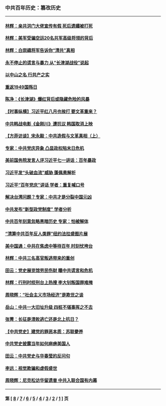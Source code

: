 ### 中共百年历史：篡改历史
---
#### [林辉：亲共洪门大佬宣传有假 死后遗孀被打死](../../pages/nf1176115/n14057205.md?09020430) 
#### [林辉：美军受骗空运20名共军高级将领的背后](../../pages/nf1176115/n14052185.md?09020430) 
#### [林辉：白崇禧将军告诉你“清共”真相](../../pages/nf1176115/n14044216.md?09020430) 
#### [永不停止的谎言与暴力 从“长津湖战役”说起](../../pages/nf1176115/n13494094.md?09020430) 
#### [以中山之名 行共产之实](../../pages/nf1176115/n13346437.md?09020430) 
#### [重返1949国殇日](../../pages/nf1176115/n13346372.md?09020430) 
#### [陈净：《长津湖》爆红背后或隐藏危险的风暴](../../pages/nf1176115/n13314364.md?09020430) 
#### [【时事纵横】习近平红八月也挨打 要文革重来？](../../pages/nf1176115/n13231393.md?09020430) 
#### [中共韩战电影《金刚川》遭抗议 韩国取消上映](../../pages/nf1176115/n13219114.md?09020430) 
#### [【方菲访谈】宋永毅：中共造假与文革真相（上）](../../pages/nf1176115/n13200760.md?09020430) 
#### [专家：中共党庆异象 凸显政权陷末日危机](../../pages/nf1176115/n13067084.md?09020430) 
#### [美前国务院发言人评习近平七一讲话：百年暴政](../../pages/nf1176115/n13066986.md?09020430) 
#### [习近平发“头破血流”威胁 蓬佩奥解析](../../pages/nf1176115/n13063604.md?09020430) 
#### [习近平“百年党庆”讲话 学者：重复喊口号](../../pages/nf1176115/n13061411.md?09020430) 
#### [解决台湾问题？专家：中共才是分裂中国元凶](../../pages/nf1176115/n13060811.md?09020430) 
#### [中共发布“新型政党制度” 学者分析](../../pages/nf1176115/n13056354.md?09020430) 
#### [中共百年刻意忽略黑暗历史 专家：怕被解体](../../pages/nf1176115/n13056056.md?09020430) 
#### [“清算中共百年反人类罪”纽约法拉盛图片展](../../pages/nf1176115/n13052220.md?09020430) 
#### [美中国通：中共在焦虑中等待百年 时刻忧垮台](../../pages/nf1176115/n13048820.md?09020430) 
#### [林辉：中共三名高官叛逃带来的重创](../../pages/nf1176115/n13035206.md?09020430) 
#### [田云：党史展览馆劳民伤财 曝中共谎言和危机](../../pages/nf1176115/n13033900.md?09020430) 
#### [林辉：行刑时绞刑台上热搜 李大钊叛国罪难掩](../../pages/nf1176115/n13031965.md?09020430) 
#### [周晓辉：“社会主义市场经济”是欺世之谈](../../pages/nf1176115/n13024090.md?09020430) 
#### [岳山：中共一大旧址升级 四桩不堪事挥之不去](../../pages/nf1176115/n13021697.md?09020430) 
#### [张菁：长征是溃败逃亡还是北上抗日？](../../pages/nf1176115/n13020585.md?09020430) 
#### [【中共党史】建党的罪恶本质：苏联豢养](../../pages/nf1176115/n13011888.md?09020430) 
#### [中共党史披露当年如何麻痹美国人](../../pages/nf1176115/n12966400.md?09020430) 
#### [田云：中共党史与华春莹的反问句](../../pages/nf1176115/n12765178.md?09020430) 
#### [李远：视觉欺骗和虚假盛世](../../pages/nf1176115/n12993376.md?09020430) 
#### [周晓辉：尼克松访华留遗害 中共入联合国有内幕](../../pages/nf1176115/n12991422.md?09020430) 

---
#### 第 [ [8](./8.md?09020430) / [7](./7.md?09020430) / [6](./6.md?09020430) / [5](./5.md?09020430) / [4](./4.md?09020430) / [3](./3.md?09020430) / [2](./2.md?09020430) / [1](./1.md?09020430) ] 页
